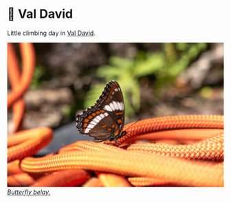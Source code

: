 # 🧗 Val David

Little climbing day in [Val David](https://www.thecrag.com/climbing/canada/val-david).

[![P2560818](/photos/hd/P2560818.jpg) *Butterfly belay.*](/photos/P2560818.md)
